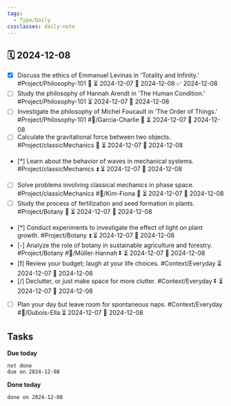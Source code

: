```yaml
---
tags:
  - Type/Daily
cssclasses: daily-note
---
```


## 🗓️ 2024-12-08

- [x] Discuss the ethics of Emmanuel Levinas in 'Totality and Infinity.' #Project/Philosophy-101 🔼 ⏳ 2024-12-07 📅 2024-12-08 ✅ 2024-12-08
- [ ] Study the philosophy of Hannah Arendt in 'The Human Condition.' #Project/Philosophy-101 ⏳ 2024-12-07 📅 2024-12-08
- [ ] Investigate the philosophy of Michel Foucault in 'The Order of Things.' #Project/Philosophy-101 #👤/Garcia-Charlie 🔺 ⏳ 2024-12-07 📅 2024-12-08
- [ ] Calculate the gravitational force between two objects. #Project/classicMechanics 🔺 ⏳ 2024-12-07 📅 2024-12-08
- [*] Learn about the behavior of waves in mechanical systems. #Project/classicMechanics ⏫ ⏳ 2024-12-07 📅 2024-12-08
- [ ] Solve problems involving classical mechanics in phase space. #Project/classicMechanics #👤/Kim-Fiona 🔽 ⏳ 2024-12-07 📅 2024-12-08
- [ ] Study the process of fertilization and seed formation in plants. #Project/Botany 🔽 ⏳ 2024-12-07 📅 2024-12-08
- [*] Conduct experiments to investigate the effect of light on plant growth. #Project/Botany ⏫ ⏳ 2024-12-07 📅 2024-12-08
- [-] Analyze the role of botany in sustainable agriculture and forestry. #Project/Botany #👤/Müller-Hannah ⏬ ⏳ 2024-12-07 📅 2024-12-08
- [f] Review your budget; laugh at your life choices. #Context/Everyday ⏳ 2024-12-07 📅 2024-12-08
- [/] Declutter, or just make space for more clutter. #Context/Everyday ⏬ ⏳ 2024-12-07 📅 2024-12-08
- [ ] Plan your day but leave room for spontaneous naps. #Context/Everyday #👤/Dubois-Ella ⏳ 2024-12-07 📅 2024-12-08

## Tasks

**Due today**

```tasks
not done
due on 2024-12-08
```

**Done today**

```tasks
done on 2024-12-08
```
            